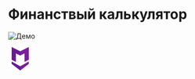 # Финанствый калькулятор

![Демо](https://www.dropbox.com/s/kjp470q3n6txdin/out.gif?raw=1 "Logo Title Text 1")

![alt text](https://github.com/adam-p/markdown-here/raw/master/src/common/images/icon48.png "Logo Title Text 1")
